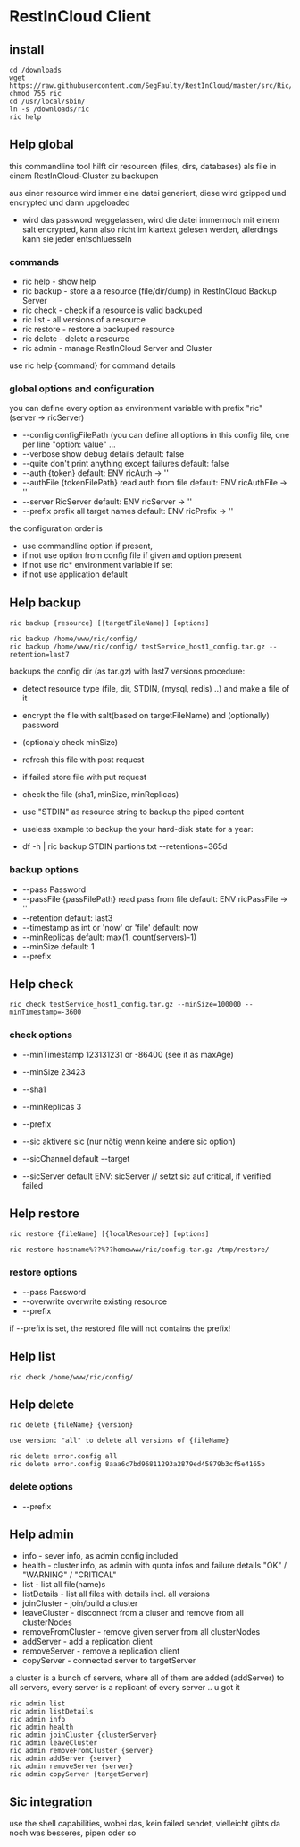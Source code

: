 # RestInCloud Client

## install

	cd /downloads
    wget https://raw.githubusercontent.com/SegFaulty/RestInCloud/master/src/Ric/Client/ric
    chmod 755 ric
	cd /usr/local/sbin/
	ln -s /downloads/ric
	ric help

## Help global

this commandline tool hilft dir resourcen (files, dirs, databases) als file in einem RestInCloud-Cluster zu backupen

aus einer resource wird immer eine datei generiert, diese wird gzipped und encrypted und dann upgeloaded

* wird das password weggelassen, wird die datei immernoch mit einem salt encrypted, kann also nicht im klartext gelesen werden, allerdings kann sie jeder entschluesseln


### commands

* ric help - show help
* ric backup - store a a resource (file/dir/dump) in RestInCloud Backup Server
* ric check - check if a resource is valid backuped
* ric list - all versions of a resource
* ric restore - restore a backuped resource
* ric delete - delete a resource
* ric admin - manage RestInCloud Server and Cluster

use ric help {command} for command details

### global options and configuration

you can define every option as environment variable with prefix "ric" (server -> ricServer)

* --config configFilePath (you can define all options in this config file, one per line "option: value" ...
* --verbose show debug details default: false
* --quite don't print anything except failures default: false
* --auth {token}  default: ENV ricAuth -> ''
* --authFile {tokenFilePath} read auth from file default: ENV ricAuthFile -> ''
* --server RicServer default: ENV ricServer -> ''
* --prefix prefix all target names default: ENV ricPrefix -> ''

the configuration order is
* use commandline option if present,
* if not use option from config file if given and option present
* if not use ric* environment variable if set
* if not use application default

## Help backup
    ric backup {resource} [{targetFileName}] [options]

    ric backup /home/www/ric/config/
    ric backup /home/www/ric/config/ testService_host1_config.tar.gz --retention=last7

backups the config dir (as tar.gz) with last7 versions
procedure:
* detect resource type (file, dir, STDIN, (mysql, redis) ..) and make a file of it
* encrypt the file with salt(based on targetFileName) and (optionally) password
* (optionaly check minSize)
* refresh this file with post request
* if failed store file with put request
* check the file (sha1, minSize, minReplicas)

* use "STDIN" as resource string to backup the piped content
*  useless example to backup the your hard-disk state for a year:
*  df -h | ric backup STDIN partions.txt --retentions=365d


### backup options

* --pass Password
* --passFile {passFilePath} read pass from file default: ENV ricPassFile -> ''
* --retention default: last3
* --timestamp as int or 'now' or 'file' default: now
* --minReplicas default: max(1, count(servers)-1)
* --minSize default: 1
* --prefix

## Help check

    ric check testService_host1_config.tar.gz --minSize=100000 --minTimestamp=-3600

### check options

* --minTimestamp 123131231  or -86400 (see it as maxAge)
* --minSize 23423
* --sha1
* --minReplicas 3
* --prefix

* --sic aktivere sic (nur nötig wenn keine andere sic option)
* --sicChannel default --target
* --sicServer default ENV: sicServer
// setzt sic auf critical, if verified failed


## Help restore

	ric restore {fileName} [{localResource}] [options]

    ric restore hostname%??%??homewww/ric/config.tar.gz /tmp/restore/

### restore options

* --pass Password
* --overwrite   overwrite existing resource
* --prefix

 if --prefix is set, the restored file will not contains the prefix!

## Help list

    ric check /home/www/ric/config/

## Help delete

    ric delete {fileName} {version}

    use version: "all" to delete all versions of {fileName}

    ric delete error.config all
    ric delete error.config 8aaa6c7bd96811293a2879ed45879b3cf5e4165b
### delete options

* --prefix

## Help admin

* info - sever info, as admin config included
* health - cluster info, as admin with quota infos and failure details  "OK" / "WARNING" / "CRITICAL"
* list - list all file(name)s
* listDetails - list all files with details incl. all versions
* joinCluster - join/build a cluster
* leaveCluster - disconnect from a cluser and remove from all clusterNodes
* removeFromCluster - remove given server from all clusterNodes
* addServer - add a replication client
* removeServer - remove a replication client
* copyServer - connected server to targetServer

a cluster is a bunch of servers, where all of them are added (addServer) to all servers, every server is a replicant of every server .. u got it

    ric admin list
    ric admin listDetails
    ric admin info
    ric admin health
    ric admin joinCluster {clusterServer}
    ric admin leaveCluster
    ric admin removeFromCluster {server}
    ric admin addServer {server}
    ric admin removeServer {server}
    ric admin copyServer {targetServer}

## Sic integration

use the shell capabilities, wobei das, kein failed sendet, vielleicht gibts da noch was besseres, pipen oder so




